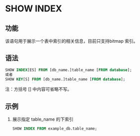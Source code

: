 # SHOW INDEX

## 功能

该语句用于展示一个表中索引的相关信息，目前只支持bitmap 索引。

## 语法

```sql
SHOW INDEX[ES] FROM [db_name.]table_name [FROM database];
或者
SHOW KEY[S] FROM [db_name.]table_name [FROM database];
```

注：方括号 [] 中内容可省略不写。

## 示例

1. 展示指定 table_name 的下索引

    ```sql
    SHOW INDEX FROM example_db.table_name;
    ```

